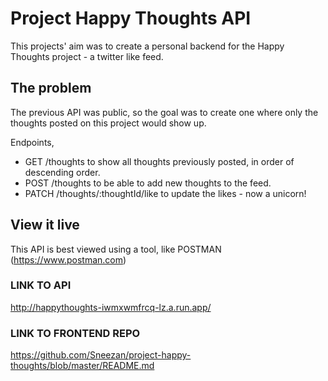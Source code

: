 # Project Happy Thoughts API
This projects' aim was to create a personal backend for the Happy Thoughts project - a twitter like feed. 

## The problem
The previous API was public, so the goal was to create one where only the thoughts posted on this project would show up. 

Endpoints, 
* GET /thoughts to show all thoughts previously posted, in order of descending order. 
* POST /thoughts to be able to add new thoughts to the feed. 
* PATCH /thoughts/:thoughtId/like  to update the likes - now a unicorn! 

## View it live
This API is best viewed using a tool, like POSTMAN (https://www.postman.com)
### LINK TO API 
http://happythoughts-iwmxwmfrcq-lz.a.run.app/

### LINK TO FRONTEND REPO 
https://github.com/Sneezan/project-happy-thoughts/blob/master/README.md
